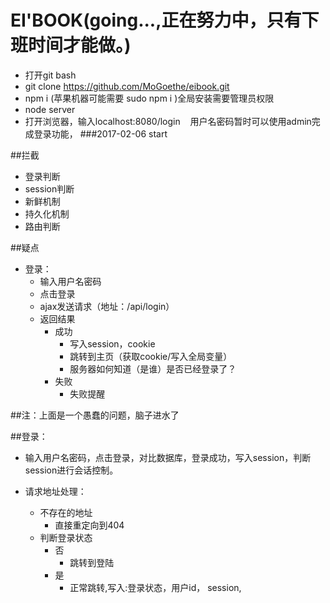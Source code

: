 # EI'BOOK(going...,正在努力中，只有下班时间才能做。)

* 打开git bash
* git clone https://github.com/MoGoethe/eibook.git
* npm i (苹果机器可能需要 sudo npm i )全局安装需要管理员权限
* node server 
* 打开浏览器，输入localhost:8080/login    用户名密码暂时可以使用admin完成登录功能，
###2017-02-06  start


##拦截
* 登录判断
* session判断
* 新鲜机制
* 持久化机制
* 路由判断



##疑点
* 登录：
	* 输入用户名密码
	* 点击登录
	* ajax发送请求（地址：/api/login）
	* 返回结果
		* 成功
			* 写入session，cookie
			* 跳转到主页（获取cookie/写入全局变量）
			* 服务器如何知道（是谁）是否已经登录了？
		* 失败
			* 失败提醒
			
##注：上面是一个愚蠢的问题，脑子进水了

##登录：
* 输入用户名密码，点击登录，对比数据库，登录成功，写入session，判断session进行会话控制。

* 请求地址处理：
	* 不存在的地址
		* 直接重定向到404
	* 判断登录状态
		* 否
			* 跳转到登陆
		* 是
			* 正常跳转,写入:登录状态，用户id， session,
